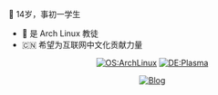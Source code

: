 
:star2: 14岁，事初一学生

- :penguin: 是 Arch Linux 教徒
- :cn: 希望为互联网中文化贡献力量


<div align="center">
  
  [![OS:ArchLinux](https://img.shields.io/badge/系统-ArchLinux-blue?style=flat&logo=archlinux)](https://archlinux.org)
  [![DE:Plasma](https://img.shields.io/badge/桌面-Plasma-lightblue?style=flat&logo=KDE)](https://kde.org)
  
</div>
  

<div align="center">
  
[![Blog](https://img.shields.io/badge/博客-blue?style=flat)](https://lanta.cyou)
